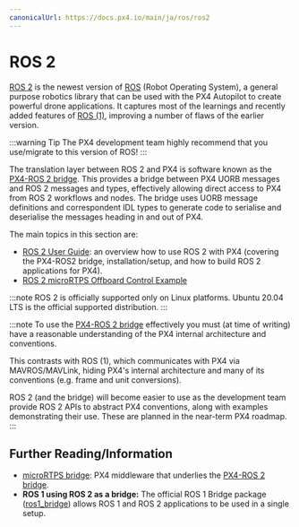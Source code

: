 ```yaml
---
canonicalUrl: https://docs.px4.io/main/ja/ros/ros2
---
```


# ROS 2

[ROS 2](https://index.ros.org/doc/ros2/) is the newest version of [ROS](http://www.ros.org/) (Robot Operating System), a general purpose robotics library that can be used with the PX4 Autopilot to create powerful drone applications. It captures most of the learnings and recently added features of [ROS (1)](../ros/ros1.md), improving a number of flaws of the earlier version.

:::warning
Tip
The PX4 development team highly recommend that you use/migrate to this version of ROS!
:::

The translation layer between ROS 2 and PX4 is software known as the [PX4-ROS 2 bridge](../ros/ros2_comm.md). This provides a bridge between PX4 UORB messages and ROS 2 messages and types, effectively allowing direct access to PX4 from ROS 2 workflows and nodes. The bridge uses UORB message definitions and correspondent IDL types to generate code to serialise and deserialise the messages heading in and out of PX4.

The main topics in this section are:
- [ROS 2 User Guide](../ros/ros2_comm.md): an overview how to use ROS 2 with PX4 (covering the PX4-ROS2 bridge, installation/setup, and how to build ROS 2 applications for PX4).
- [ROS 2 microRTPS Offboard Control Example](../ros/ros2_offboard_control.md)

:::note
ROS 2 is officially supported only on Linux platforms.
Ubuntu 20.04 LTS is the official supported distribution.
:::

:::note
To use the [PX4-ROS 2 bridge](../ros/ros2_comm.md) effectively you must (at time of writing) have a reasonable understanding of the PX4 internal architecture and conventions.

This contrasts with ROS (1), which communicates with PX4 via MAVROS/MAVLink, hiding PX4's internal architecture and many of its conventions (e.g. frame and unit conversions).

ROS 2 (and the bridge) will become easier to use as the development team provide ROS 2 APIs to abstract PX4 conventions, along with examples demonstrating their use. These are planned in the near-term PX4 roadmap.
:::


## Further Reading/Information

- [microRTPS bridge](../middleware/micrortps.md): PX4 middleware that underlies the [PX4-ROS 2 bridge](../ros/ros2_comm.md).
- **ROS 1 using ROS 2 as a bridge:** The official ROS 1 Bridge package ([ros1_bridge](https://github.com/ros2/ros1_bridge)) allows ROS 1 and ROS 2 applications to be used in a single setup.

